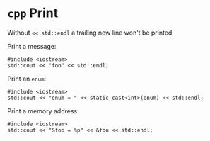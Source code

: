 # `cpp` Print

Without `<< std::endl` a trailing new line won't be printed

Print a message:

```
#include <iostream>
std::cout << "foo" << std::endl;
```

Print an `enum`:

```
#include <iostream>
std::cout << "enum = " << static_cast<int>(enum) << std::endl;
```

Print a memory address:

```
#include <iostream>
std::cout << "&foo = %p" << &foo << std::endl;
```
